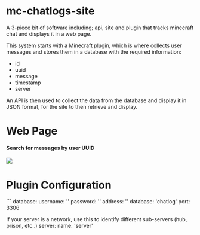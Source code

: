 # mc-chatlogs-site
A 3-piece bit of software including; api, site and plugin that tracks minecraft chat and displays it in a web page.

This system starts with a Minecraft plugin, which is where collects user messages and stores them in a database with the required information:
- id
- uuid
- message
- timestamp
- server

An API is then used to collect the data from the database and display it in JSON format, for the site to then retrieve and display.

<h1>Web Page</h1>
<h4>Search for messages by user UUID</h4>
<img src="https://i.imgur.com/UJJuUP9.png"/>

<h1>Plugin Configuration</h1>
```
database:
  username: ''
  password: ''
  address: ''
  database: 'chatlog'
  port: 3306

If your server is a network, use this to identify different sub-servers (hub, prison, etc..)
server:
  name: 'server'
```
